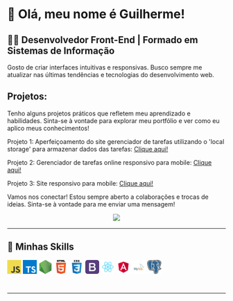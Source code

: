 # 💜 Olá, meu nome é Guilherme!

## 👨‍💻 Desenvolvedor Front-End | Formado em Sistemas de Informação

Gosto de criar interfaces intuitivas e responsivas. Busco sempre me atualizar nas últimas tendências e tecnologias do desenvolvimento web.

## Projetos:

Tenho alguns projetos práticos que refletem meu aprendizado e habilidades. Sinta-se à vontade para explorar meu portfólio e ver como eu aplico meus conhecimentos!

Projeto 1: Aperfeiçoamento do site gerenciador de tarefas utilizando o 'local storage' para armazenar dados das tarefas: <a href="https://guilerm3.github.io/TODO-LIST/" target="_blank">Clique aqui!</a> 

Projeto 2: Gerenciador de tarefas online responsivo para mobile:  <a href="https://guilerm3.github.io/RID185998_Desafio03/" target="_blank">Clique aqui!</a> 

Projeto 3: Site responsivo para mobile: <a href="https://guilerm3.github.io/RID185998_Desafio01/ " target="_blank">Clique aqui!</a> 


Vamos nos conectar!
Estou sempre aberto a colaborações e trocas de ideias. Sinta-se à vontade para me enviar uma mensagem!

<p align="center">
  <a href="https://www.linkedin.com/in/guilherme-augusto-14069a214/">
    <img src="https://img.shields.io/badge/linkedin-%230077B5.svg?&style=for-the-badge&logo=linkedin&logoColor=white" />
  </a>

---

## 🚀 Minhas Skills

<code><img height="32" src="https://raw.githubusercontent.com/github/explore/80688e429a7d4ef2fca1e82350fe8e3517d3494d/topics/javascript/javascript.png" alt="Javascript"/></code>
<code><img height="32" src="https://raw.githubusercontent.com/github/explore/80688e429a7d4ef2fca1e82350fe8e3517d3494d/topics/typescript/typescript.png" alt="Typescript"/></code>
<code><img height="32" src="https://raw.githubusercontent.com/github/explore/80688e429a7d4ef2fca1e82350fe8e3517d3494d/topics/nodejs/nodejs.png" alt="Nodejs"/></code>
<code><img height="32" src="https://raw.githubusercontent.com/github/explore/80688e429a7d4ef2fca1e82350fe8e3517d3494d/topics/html/html.png" alt="HTML5"/></code>
<code><img height="32" src="https://raw.githubusercontent.com/github/explore/80688e429a7d4ef2fca1e82350fe8e3517d3494d/topics/css/css.png" alt="CSS"/></code>
<code><img height="32" src="https://raw.githubusercontent.com/github/explore/80688e429a7d4ef2fca1e82350fe8e3517d3494d/topics/bootstrap/bootstrap.png" alt="Bootstrap"/></code>
<code><img height="32" src="https://raw.githubusercontent.com/github/explore/80688e429a7d4ef2fca1e82350fe8e3517d3494d/topics/react/react.png" alt="React"/></code>
<code><img height="32" src="https://raw.githubusercontent.com/github/explore/80688e429a7d4ef2fca1e82350fe8e3517d3494d/topics/angular/angular.png" alt="Angular"/></code>
<code><img height="32" src="https://raw.githubusercontent.com/github/explore/80688e429a7d4ef2fca1e82350fe8e3517d3494d/topics/mysql/mysql.png" alt="MySQL"/></code>
<code><img height="32" src="https://raw.githubusercontent.com/github/explore/80688e429a7d4ef2fca1e82350fe8e3517d3494d/topics/postgresql/postgresql.png" alt="PostegreSQL"/><code>

---
